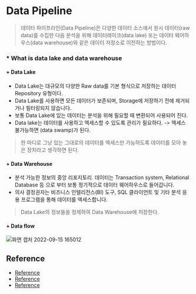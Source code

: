 # Data Pipeline
> 데이터 파이프라인(Data Pipeline)은 다양한 데이터 소스에서 원시 데이터(raw data)를 수집한 다음 분석을 위해
> 데이터레이크(data lake) 또는 데이터 웨어하우스(data warehouse)와 같은 데이터 저장소로 이전하는 방법이다.
      
      
### * What is data lake and data warehouse  
  
  
#### + Data Lake
- Data Lake는 대규모의 다양한 Raw data를 기본 형식으로 저장하는 데이터 Repository 유형이다.
- Data Lake를 사용하면 모든 데이터가 보존되며, Storage에 저장하기 전에 제거되거나 필터링되지 않습니다.
- 보통 Data Lake에 있는 데이터는 분석을 위해 필요할 때 변환되어 사용되어 진다.
- Data lake는 데이터를 사용하고 엑세스할 수 있도록 관리가 필요하다. -> 엑세스 불가능하면 (data swamp)가 된다.
> 한 마디로 그냥 있는 그대로의 데이터를 엑세스만 가능하도록 데이터를 모아 놓은 장치라고 생각하면 된다.  
  
  
#### + Data Warehouse
- 분석 가능한 정보의 중앙 리포지토리. 데이터는 Transaction system, Relational Database 등 으로 부터 보통 정기적으로 데이터 웨어하우스로 들어갑니다.
- 의사 결정권자는 비즈니스 인텔리전스(BI) 도구, SQL 클라이언트 및 기타 분석 응용 프로그램을 통해 데이터를 액세스합니다.
> Data Lake의 정보들을 정제하여 Data Warehouse에 저장한다.  
  
  
#### + Data flow  

![화면 캡처 2022-09-15 165012](https://user-images.githubusercontent.com/105041834/190346946-840a7a17-0b8d-4e82-8bcf-5db8248d1258.png)
  
  
## Reference
- [Reference](https://www.ibm.com/kr-ko/topics/data-pipeline)
- [Reference](https://www.redhat.com/ko/topics/data-storage/what-is-a-data-lake)
- [Reference](https://aws.amazon.com/ko/data-warehouse/)
